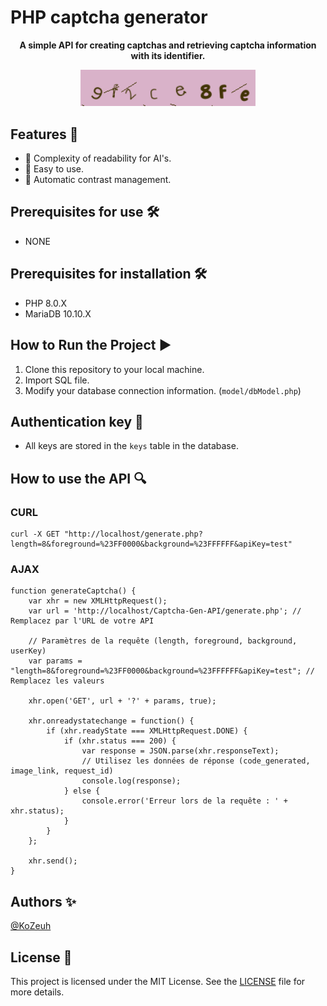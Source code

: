 # PHP captcha generator

<p align="center">
  <strong>A simple API for creating captchas and retrieving captcha information with its identifier.</strong>
</p>

<p align="center">
  <img src="captchaImgs/a089a73bec9e129705e20c0c1.png" width="280" />
</p>

## Features 🚀

- 🔢 Complexity of readability for AI's.
- 🔄 Easy to use.
- 🌈 Automatic contrast management.

## Prerequisites for use 🛠️
- NONE

## Prerequisites for installation 🛠️

- PHP 8.0.X
- MariaDB 10.10.X

## How to Run the Project ▶️

1. Clone this repository to your local machine.
2. Import SQL file.
3. Modify your database connection information. (`model/dbModel.php`)

## Authentication key 🔑

- All keys are stored in the `keys` table in the database.


## How to use the API 🔍

### CURL
```
curl -X GET "http://localhost/generate.php?length=8&foreground=%23FF0000&background=%23FFFFFF&apiKey=test"

```

### AJAX
```
function generateCaptcha() {
    var xhr = new XMLHttpRequest();
    var url = 'http://localhost/Captcha-Gen-API/generate.php'; // Remplacez par l'URL de votre API

    // Paramètres de la requête (length, foreground, background, userKey)
    var params = "length=8&foreground=%23FF0000&background=%23FFFFFF&apiKey=test"; // Remplacez les valeurs

    xhr.open('GET', url + '?' + params, true);

    xhr.onreadystatechange = function() {
        if (xhr.readyState === XMLHttpRequest.DONE) {
            if (xhr.status === 200) {
                var response = JSON.parse(xhr.responseText);
                // Utilisez les données de réponse (code_generated, image_link, request_id)
                console.log(response);
            } else {
                console.error('Erreur lors de la requête : ' + xhr.status);
            }
        }
    };

    xhr.send();
}
```


## Authors ✨

[@KoZeuh](https://github.com/KoZeuh)

## License 📄

This project is licensed under the MIT License. See the [LICENSE](LICENSE) file for more details.
